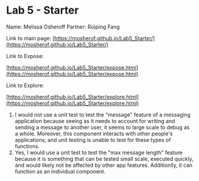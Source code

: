 # Lab 5 - Starter
Name: Melissa Osheroff
Partner: Ruiping Fang

Link to main page:
[https://mosherof.github.io/Lab5_Starter/](https://mosherof.github.io/Lab5_Starter/)


Link to Expose:

[https://mosherof.github.io/Lab5_Starter/expose.html](https://mosherof.github.io/Lab5_Starter/expose.html)

Link to Explore: 

[https://mosherof.github.io/Lab5_Starter/explore.html](https://mosherof.github.io/Lab5_Starter/explore.html)

1. I would not use a unit test to test the "message" feature of a messaging application because seeing as it needs to account for writing and sending a message to another user, it seems to large scale to debug as a whole. Moreover, this component interacts with other people's applications, and unit testing is unable to test for these types of functions.
2. Yes, I would use a unit test to test the "max message length" feature because it is something that can be tested small scale, executed quickly, and would likely not be affected by other app features. Additionlly, it can function as an individual component.
   